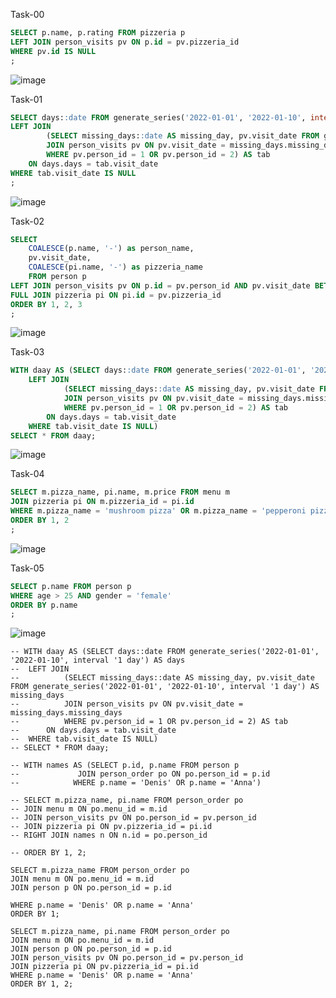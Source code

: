 Task-00
```sql
SELECT p.name, p.rating FROM pizzeria p
LEFT JOIN person_visits pv ON p.id = pv.pizzeria_id
WHERE pv.id IS NULL
;
```
![image](https://github.com/TofuNorthLynX/sql/assets/112647131/ab483941-0b33-470e-907b-1d8604803f6d)

Task-01
```sql
SELECT days::date FROM generate_series('2022-01-01', '2022-01-10', interval '1 day') AS days
LEFT JOIN
		(SELECT missing_days::date AS missing_day, pv.visit_date FROM generate_series('2022-01-01', '2022-01-10', interval '1 day') AS missing_days
		JOIN person_visits pv ON pv.visit_date = missing_days.missing_days
		WHERE pv.person_id = 1 OR pv.person_id = 2) AS tab
	ON days.days = tab.visit_date
WHERE tab.visit_date IS NULL
;
```
![image](https://github.com/TofuNorthLynX/sql/assets/112647131/964b807d-a429-45bb-aeec-11fd8e70df27)

Task-02
```sql
SELECT 
	COALESCE(p.name, '-') as person_name,
	pv.visit_date, 
	COALESCE(pi.name, '-') as pizzeria_name
	FROM person p
LEFT JOIN person_visits pv ON p.id = pv.person_id AND pv.visit_date BETWEEN '2022-01-01' AND '2022-01-03'
FULL JOIN pizzeria pi ON pi.id = pv.pizzeria_id
ORDER BY 1, 2, 3
;
```
![image](https://github.com/TofuNorthLynX/sql/assets/112647131/40d8cbdf-fe29-4181-90cb-0439b04339ba)

Task-03
```sql
WITH daay AS (SELECT days::date FROM generate_series('2022-01-01', '2022-01-10', interval '1 day') AS days
	LEFT JOIN
			(SELECT missing_days::date AS missing_day, pv.visit_date FROM generate_series('2022-01-01', '2022-01-10', interval '1 day') AS missing_days
			JOIN person_visits pv ON pv.visit_date = missing_days.missing_days
			WHERE pv.person_id = 1 OR pv.person_id = 2) AS tab
		ON days.days = tab.visit_date
	WHERE tab.visit_date IS NULL)
SELECT * FROM daay;
```
![image](https://github.com/TofuNorthLynX/sql/assets/112647131/4e18c5bf-202b-4d4f-ab80-b8f7f2f787a4)

Task-04
```sql
SELECT m.pizza_name, pi.name, m.price FROM menu m
JOIN pizzeria pi ON m.pizzeria_id = pi.id
WHERE m.pizza_name = 'mushroom pizza' OR m.pizza_name = 'pepperoni pizza'
ORDER BY 1, 2
;
```
![image](https://github.com/TofuNorthLynX/sql/assets/112647131/2525fc05-c7e8-4e8e-a6cc-771122571afa)

Task-05
```sql
SELECT p.name FROM person p
WHERE age > 25 AND gender = 'female'
ORDER BY p.name
;
```
![image](https://github.com/TofuNorthLynX/sql/assets/112647131/ae6deeb5-6159-4293-a2c4-55e981aba61a)

```
-- WITH daay AS (SELECT days::date FROM generate_series('2022-01-01', '2022-01-10', interval '1 day') AS days
-- 	LEFT JOIN
-- 			(SELECT missing_days::date AS missing_day, pv.visit_date FROM generate_series('2022-01-01', '2022-01-10', interval '1 day') AS missing_days
-- 			JOIN person_visits pv ON pv.visit_date = missing_days.missing_days
-- 			WHERE pv.person_id = 1 OR pv.person_id = 2) AS tab
-- 		ON days.days = tab.visit_date
-- 	WHERE tab.visit_date IS NULL)
-- SELECT * FROM daay;

-- WITH names AS (SELECT p.id, p.name FROM person p
-- 			   JOIN person_order po ON po.person_id = p.id
-- 			  WHERE p.name = 'Denis' OR p.name = 'Anna') 

-- SELECT m.pizza_name, pi.name FROM person_order po
-- JOIN menu m ON po.menu_id = m.id
-- JOIN person_visits pv ON po.person_id = pv.person_id
-- JOIN pizzeria pi ON pv.pizzeria_id = pi.id
-- RIGHT JOIN names n ON n.id = po.person_id

-- ORDER BY 1, 2;

SELECT m.pizza_name FROM person_order po
JOIN menu m ON po.menu_id = m.id
JOIN person p ON po.person_id = p.id

WHERE p.name = 'Denis' OR p.name = 'Anna'
ORDER BY 1;

SELECT m.pizza_name, pi.name FROM person_order po
JOIN menu m ON po.menu_id = m.id
JOIN person p ON po.person_id = p.id
JOIN person_visits pv ON po.person_id = pv.person_id
JOIN pizzeria pi ON pv.pizzeria_id = pi.id
WHERE p.name = 'Denis' OR p.name = 'Anna'
ORDER BY 1, 2;
```
